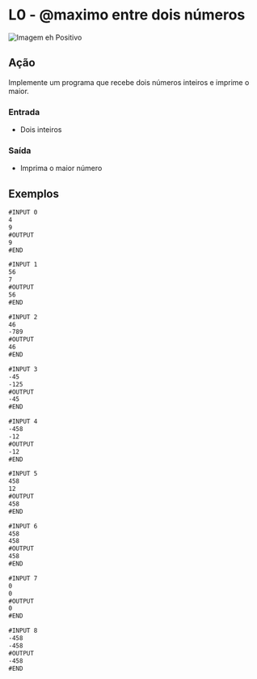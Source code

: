# L0 - @maximo entre dois números

![Imagem eh Positivo](cover.jpg)

## Ação

Implemente um programa que recebe dois números inteiros e imprime o maior.

### Entrada

- Dois inteiros

### Saída

- Imprima o maior número

## Exemplos

```txt
#INPUT 0
4
9
#OUTPUT
9
#END

#INPUT 1
56
7
#OUTPUT
56
#END

#INPUT 2
46
-789
#OUTPUT
46
#END

#INPUT 3
-45
-125
#OUTPUT
-45
#END

#INPUT 4
-458
-12
#OUTPUT
-12
#END

#INPUT 5
458
12
#OUTPUT
458
#END

#INPUT 6
458
458
#OUTPUT
458
#END

#INPUT 7
0
0
#OUTPUT
0
#END

#INPUT 8
-458
-458
#OUTPUT
-458
#END
```
